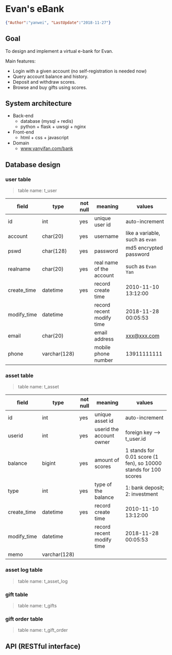# Evan's eBank

<link rel="stylesheet" href="https://yanwei.github.io/auto-number-title.css" />

```json
{"Author":"yanwei", "LastUpdate":"2018-11-27"}
```

## Goal

To design and implement a virtual e-bank for Evan.

Main features:

* Login with a given account (no self-registration is needed now)
* Query account balance and history.
* Deposit and withdraw scores.
* Browse and buy gifts using scores.

## System architecture

* Back-end
  * database (mysql + redis)
  * python + flask + uwsgi + nginx
* Front-end
  * html + css + javascript
* Domain
  * www.yanyifan.com/bank

## Database design

### user table

> table name: t_user

|field|type|not null|meaning|values|
|---|---|---|---|---|
|id|int|yes|unique user id|auto-increment|
|account|char(20)|yes|username|like a variable, such as `evan`|
|pswd|char(128)|yes|password|md5 encrypted password|
|realname|char(20)|yes|real name of the account|such as `Evan Yan`|
|create_time|datetime|yes|record create time|2010-11-10 13:12:00|
|modify_time|datetime||record recent modify time|2018-11-28 00:05:53|
|email|char(20)||email address|xxx@xxx.com|
|phone|varchar(128)||mobile phone number|13911111111|

### asset table

> table name: t_asset

|field|type|not null|meaning|values|
|---|---|---|---|---|
|id|int|yes|unique asset id|auto-increment|
|userid|int|yes|userid the account owner|foreign key --> t_user.id|
|balance|bigint|yes|amount of scores|1 stands for 0.01 score (1 fen), so 10000 stands for 100 scores|
|type|int|yes|type of the balance|1: bank deposit; 2: investment|
|create_time|datetime|yes|record create time|2010-11-10 13:12:00|
|modify_time|datetime||record recent modify time|2018-11-28 00:05:53|
|memo|varchar(128)|

### asset log table

> table name: t_asset_log

### gift table

> table name: t_gifts

### gift order table

> table name: t_gift_order

## API (RESTful interface)
